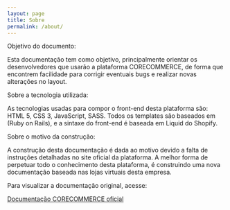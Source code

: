 ```yaml
---
layout: page
title: Sobre
permalink: /about/
---
```


Objetivo do documento:

Esta documentação tem como objetivo, principalmente orientar os desenvolvedores que usarão a plataforma CORECOMMERCE, de forma que encontrem facilidade para corrigir eventuais bugs e realizar novas alterações no layout.

Sobre a tecnologia utilizada:

As tecnologias usadas para compor o front-end desta plataforma são: HTML 5, CSS 3, JavaScript, SASS.
Todos os templates são baseados em (Ruby on Rails), e a sintaxe do front-end é baseada em Liquid do Shopify.

Sobre o motivo da construção:

A construção desta documentação é dada ao motivo devido a falta de instruções detalhadas no site oficial da plataforma. A melhor forma de perpetuar todo o conhecimento desta plataforma, é construindo uma nova documentação baseada nas lojas virtuais desta empresa.

Para visualizar a documentação original, acesse:

[Documentação CORECOMMERCE oficial](http://developers.plataformacore.com.br)

